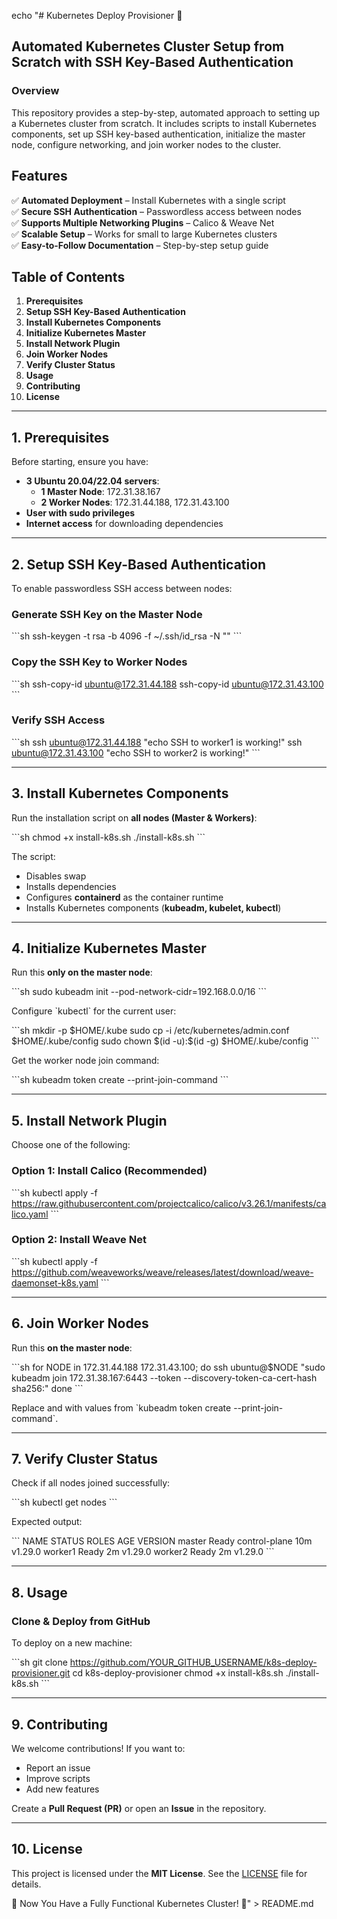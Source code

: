 echo "# Kubernetes Deploy Provisioner 🚀

## Automated Kubernetes Cluster Setup from Scratch with SSH Key-Based Authentication

### Overview

This repository provides a step-by-step, automated approach to setting up a Kubernetes cluster from scratch. It includes scripts to install Kubernetes components, set up SSH key-based authentication, initialize the master node, configure networking, and join worker nodes to the cluster.

## Features

✅ **Automated Deployment** – Install Kubernetes with a single script  
✅ **Secure SSH Authentication** – Passwordless access between nodes  
✅ **Supports Multiple Networking Plugins** – Calico & Weave Net  
✅ **Scalable Setup** – Works for small to large Kubernetes clusters  
✅ **Easy-to-Follow Documentation** – Step-by-step setup guide  

## Table of Contents

1. **Prerequisites**  
2. **Setup SSH Key-Based Authentication**  
3. **Install Kubernetes Components**  
4. **Initialize Kubernetes Master**  
5. **Install Network Plugin**  
6. **Join Worker Nodes**  
7. **Verify Cluster Status**  
8. **Usage**  
9. **Contributing**  
10. **License**  

---

## 1. Prerequisites

Before starting, ensure you have:

- **3 Ubuntu 20.04/22.04 servers**:  
  - **1 Master Node**: 172.31.38.167  
  - **2 Worker Nodes**: 172.31.44.188, 172.31.43.100  
- **User with sudo privileges**  
- **Internet access** for downloading dependencies  

---

## 2. Setup SSH Key-Based Authentication

To enable passwordless SSH access between nodes:

### **Generate SSH Key on the Master Node**
\`\`\`sh
ssh-keygen -t rsa -b 4096 -f ~/.ssh/id_rsa -N \"\"
\`\`\`

### **Copy the SSH Key to Worker Nodes**
\`\`\`sh
ssh-copy-id ubuntu@172.31.44.188
ssh-copy-id ubuntu@172.31.43.100
\`\`\`

### **Verify SSH Access**
\`\`\`sh
ssh ubuntu@172.31.44.188 \"echo SSH to worker1 is working!\"
ssh ubuntu@172.31.43.100 \"echo SSH to worker2 is working!\"
\`\`\`

---

## 3. Install Kubernetes Components

Run the installation script on **all nodes (Master & Workers)**:

\`\`\`sh
chmod +x install-k8s.sh
./install-k8s.sh
\`\`\`

The script:

- Disables swap  
- Installs dependencies  
- Configures **containerd** as the container runtime  
- Installs Kubernetes components (**kubeadm, kubelet, kubectl**)  

---

## 4. Initialize Kubernetes Master

Run this **only on the master node**:

\`\`\`sh
sudo kubeadm init --pod-network-cidr=192.168.0.0/16
\`\`\`

Configure \`kubectl\` for the current user:

\`\`\`sh
mkdir -p \$HOME/.kube
sudo cp -i /etc/kubernetes/admin.conf \$HOME/.kube/config
sudo chown \$(id -u):\$(id -g) \$HOME/.kube/config
\`\`\`

Get the worker node join command:

\`\`\`sh
kubeadm token create --print-join-command
\`\`\`

---

## 5. Install Network Plugin

Choose one of the following:

### **Option 1: Install Calico (Recommended)**
\`\`\`sh
kubectl apply -f https://raw.githubusercontent.com/projectcalico/calico/v3.26.1/manifests/calico.yaml
\`\`\`

### **Option 2: Install Weave Net**
\`\`\`sh
kubectl apply -f https://github.com/weaveworks/weave/releases/latest/download/weave-daemonset-k8s.yaml
\`\`\`

---

## 6. Join Worker Nodes

Run this **on the master node**:

\`\`\`sh
for NODE in 172.31.44.188 172.31.43.100; do
  ssh ubuntu@\$NODE \"sudo kubeadm join 172.31.38.167:6443 --token <TOKEN> --discovery-token-ca-cert-hash sha256:<HASH>\"
done
\`\`\`

Replace **<TOKEN>** and **<HASH>** with values from \`kubeadm token create --print-join-command\`.

---

## 7. Verify Cluster Status

Check if all nodes joined successfully:

\`\`\`sh
kubectl get nodes
\`\`\`

Expected output:

\`\`\`
NAME       STATUS   ROLES           AGE     VERSION
master     Ready    control-plane   10m     v1.29.0
worker1    Ready    <none>          2m      v1.29.0
worker2    Ready    <none>          2m      v1.29.0
\`\`\`

---

## 8. Usage

### **Clone & Deploy from GitHub**
To deploy on a new machine:

\`\`\`sh
git clone https://github.com/YOUR_GITHUB_USERNAME/k8s-deploy-provisioner.git
cd k8s-deploy-provisioner
chmod +x install-k8s.sh
./install-k8s.sh
\`\`\`

---

## 9. Contributing

We welcome contributions! If you want to:

- Report an issue  
- Improve scripts  
- Add new features  

Create a **Pull Request (PR)** or open an **Issue** in the repository.

---

## 10. License

This project is licensed under the **MIT License**. See the [LICENSE](LICENSE) file for details.

🚀 Now You Have a Fully Functional Kubernetes Cluster! 🎯" > README.md
